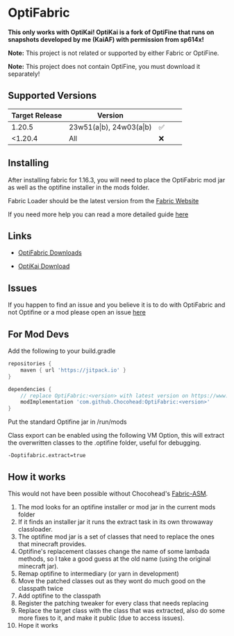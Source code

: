 # OptiFabric

**This only works with OptiKai! OptiKai is a fork of OptiFine that runs on snapshots developed by me (KaiAF) with permission from sp614x!**

**Note:** This project is not related or supported by either Fabric or OptiFine.

**Note:** This project does not contain OptiFine, you must download it separately!

## Supported Versions

| Target Release | Version |     |   |   |
|----------------|---------|---- |---|---|
| 1.20.5         | 23w51(a\|b), 24w03(a\|b)     | ✅ |  |  |
| <1.20.4        | All     | ❌  |  |  |

## Installing

After installing fabric for 1.16.3, you will need to place the OptiFabric mod jar as well as the optifine installer in the mods folder.

Fabric Loader should be the latest version from the [Fabric Website](https://fabricmc.net/use/)

If you need more help you can read a more detailed guide [here](https://github.com/modmuss50/OptiFabric/wiki/Install-Tutorial)

## Links

- [OptiFabric Downloads](https://minecraft.curseforge.com/projects/optifabric)

- [OptiKai Download](https://livzmc.net/optikai)

## Issues

If you happen to find an issue and you believe it is to do with OptiFabric and not Optifine or a mod please open an issue [here](https://github.com/Chocohead/OptiFabric/issues)

## For Mod Devs

Add the following to your build.gradle

```groovy
repositories {
    maven { url 'https://jitpack.io' }
}

dependencies {
    // replace OptiFabric:<version> with latest version on https://www.curseforge.com/minecraft/mc-mods/optifabric/files that fits your MC version
    modImplementation 'com.github.Chocohead:OptiFabric:<version>'
} 
```

Put the standard Optifine jar in /run/mods

Class export can be enabled using the following VM Option, this will extract the overwritten classes to the .optifine folder, useful for debugging.

`-Doptifabric.extract=true`

## How it works

This would not have been possible without Chocohead's [Fabric-ASM](https://github.com/Chocohead/Fabric-ASM).

1. The mod looks for an optifine installer or mod jar in the current mods folder
2. If it finds an installer jar it runs the extract task in its own throwaway classloader.
3. The optifine mod jar is a set of classes that need to replace the ones that minecraft provides.
4. Optifine's replacement classes change the name of some lambada methods, so I take a good guess at the old name (using the original minecraft jar).
5. Remap optifine to intermediary (or yarn in development)
6. Move the patched classes out as they wont do much good on the classpath twice
7. Add optifine to the classpath
8. Register the patching tweaker for every class that needs replacing
9. Replace the target class with the class that was extracted, also do some more fixes to it, and make it public (due to access issues).
10. Hope it works
